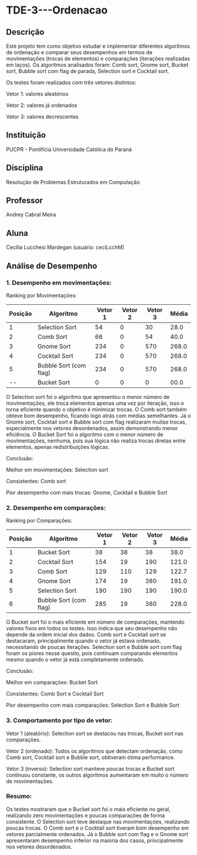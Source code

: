# TDE-3---Ordenacao

## Descrição

Este projeto tem como objetivo estudar e implementar diferentes algoritmos de ordenação e comparar seus desempenhos em termos de movimentações (trocas de elementos) e comparações (iterações realizadas em laços).
Os algoritmos analisados foram: Comb sort, Gnome sort, Bucket sort, Bubble sort com flag de parada, Selection sort e Cocktail sort.

Os testes foram realizados com três vetores distintos:

Vetor 1: valores aleatórios

Vetor 2: valores já ordenados

Vetor 3: valores decrescentes

## Instituição

PUCPR - Pontifícia Universidade Católica do Paraná

## Disciplina

Resolução de Problemas Estruturados em Computação

## Professor

Andrey Cabral Meira

## Aluna

Cecília Lucchesi Mardegan (usuário: ceciLcchM)


## Análise de Desempenho
### 1. Desempenho em movimentações:

Ranking por Movimentações:

| Posição | Algoritmo              | Vetor 1 | Vetor 2 | Vetor 3 | Média |
| ------- | ---------------------- | ------- | ------- | ------- | ----- |
| 1       | Selection Sort         | 54      | 0       | 30      | 28.0  |
| 2       | Comb Sort              | 66      | 0       | 54      | 40.0  |
| 3       | Gnome Sort             | 234     | 0       | 570     | 268.0 |
| 4       | Cocktail Sort          | 234     | 0       | 570     | 268.0 |
| 5       | Bubble Sort (com flag) | 234     | 0       | 570     | 268.0 |
| --      | Bucket Sort            | 0       | 0       | 0       | 00.0  |




O Selection sort foi o algoritmo que apresentou o menor número de movimentações, ele troca elementos apenas uma vez por iteração, isso o torna eficiente quando o objetivo é minimizar trocas. O Comb sort também obteve bom desempenho, ficando logo atrás com médias semelhantes. Já o Gnome sort, Cocktail sort e Bubble sort com flag realizaram muitas trocas, especialmente nos vetores desordenados, assim demonstrando menor eficiência. O Bucket Sort foi o algoritmo com o menor número de movimentações, nenhuma, pois sua lógica não realiza trocas diretas entre elementos, apenas redistribuições lógicas.

Conclusão:

Melhor em movimentações: Selection sort

Consistentes: Comb sort

Pior desempenho com mais trocas: Gnome, Cocktail e Bubble Sort


### 2. Desempenho em comparações:

Ranking por Comparações:

| Posição | Algoritmo              | Vetor 1 | Vetor 2 | Vetor 3 | Média |
| ------- | ---------------------- | ------- | ------- | ------- | ----- |
| 1       | Bucket Sort            | 38      | 38      | 38      | 38.0  |
| 2       | Cocktail Sort          | 154     | 19      | 190     | 121.0 |
| 3       | Comb Sort              | 129     | 110     | 129     | 122.7 |
| 4       | Gnome Sort             | 174     | 19      | 380     | 191.0 |
| 5       | Selection Sort         | 190     | 190     | 190     | 190.0 |
| 6       | Bubble Sort (com flag) | 285     | 19      | 380     | 228.0 |



O Bucket sort foi o mais eficiente em número de comparações, mantendo valores fixos em todos os testes. Isso indica que seu desempenho não depende da ordem inicial dos dados. Comb sort e Cocktail sort se destacaram, principalmente quando o vetor já estava ordenado, necessitando de poucas iterações. Selection sort e Bubble sort com flag foram os piores nesse quesito, pois continuam comparando elementos mesmo quando o vetor já está completamente ordenado.

Conclusão:

Melhor em comparações: Bucket Sort

Consistentes: Comb Sort e Cocktail Sort

Pior desempenho com mais comparações: Selection Sort e Bubble Sort


### 3. Comportamento por tipo de vetor:

Vetor 1 (aleatório): Selection sort se destacou nas trocas, Bucket sort nas comparações.

Vetor 2 (ordenado): Todos os algoritmos que detectam ordenação, como Comb sort, Cocktail sort e Bubble sort, obtiveram ótima performance.

Vetor 3 (inverso): Selection sort manteve poucas trocas e Bucket sort continuou constante, os outros algoritmos aumentaram em muito o número de movimentações.


### Resumo:

Os testes mostraram que o Bucket sort foi o mais eficiente no geral, realizando zero movimentações e poucas comparações de forma consistente. O Selection sort teve destaque nas movimentações, realizando poucas trocas. O Comb sort e o Cocktail sort tiveram bom desempenho em vetores parcialmente ordenados. Já o Bubble sort com flag e o Gnome sort apresentaram desempenho inferior na maioria dos casos, principalmente nos vetores desordenados.
